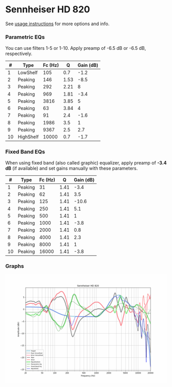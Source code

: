 # Sennheiser HD 820
See [usage instructions](https://github.com/jaakkopasanen/AutoEq#usage) for more options and info.

### Parametric EQs
You can use filters 1-5 or 1-10. Apply preamp of -6.5 dB or -6.5 dB, respectively.

|   # | Type      |   Fc (Hz) |    Q |   Gain (dB) |
|-----|-----------|-----------|------|-------------|
|   1 | LowShelf  |       105 | 0.7  |        -1.2 |
|   2 | Peaking   |       146 | 1.53 |        -8.5 |
|   3 | Peaking   |       292 | 2.21 |         8   |
|   4 | Peaking   |       969 | 1.81 |        -3.4 |
|   5 | Peaking   |      3816 | 3.85 |         5   |
|   6 | Peaking   |        63 | 3.84 |         4   |
|   7 | Peaking   |        91 | 2.4  |        -1.6 |
|   8 | Peaking   |      1986 | 3.5  |         1   |
|   9 | Peaking   |      9367 | 2.5  |         2.7 |
|  10 | HighShelf |     10000 | 0.7  |        -1.7 |

### Fixed Band EQs
When using fixed band (also called graphic) equalizer, apply preamp of **-3.4 dB** (if available) and set gains manually with these parameters.

|   # | Type    |   Fc (Hz) |    Q |   Gain (dB) |
|-----|---------|-----------|------|-------------|
|   1 | Peaking |        31 | 1.41 |        -3.4 |
|   2 | Peaking |        62 | 1.41 |         3.5 |
|   3 | Peaking |       125 | 1.41 |       -10.6 |
|   4 | Peaking |       250 | 1.41 |         5.1 |
|   5 | Peaking |       500 | 1.41 |         1   |
|   6 | Peaking |      1000 | 1.41 |        -3.8 |
|   7 | Peaking |      2000 | 1.41 |         0.8 |
|   8 | Peaking |      4000 | 1.41 |         2.3 |
|   9 | Peaking |      8000 | 1.41 |         1   |
|  10 | Peaking |     16000 | 1.41 |        -3.8 |

### Graphs
![](./Sennheiser%20HD%20820.png)
